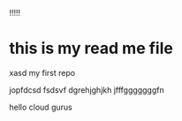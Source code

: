 !!!!!
# this is my read me file
xasd
my first repo


jopfdcsd
fsdsvf
dgrehjghjkh
jfffgggggggfn


hello cloud gurus
